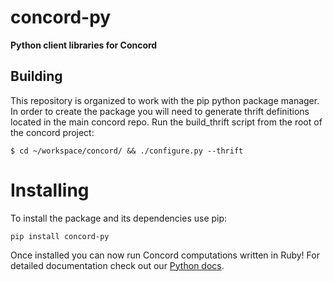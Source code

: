 # concord-py

**Python client libraries for Concord**

## Building

This repository is organized to work with the pip python package manager.
In order to create the package you will need to generate thrift definitions 
located in the main concord repo. Run the build_thrift script from the
root of the concord project:
```
$ cd ~/workspace/concord/ && ./configure.py --thrift
```

# Installing 

To install the package and its dependencies use pip:
```
pip install concord-py
```

Once installed you can now run Concord computations written in Ruby! For detailed
documentation check out our
[Python docs](http://concord.io/docs/reference/python_client.html).


